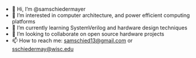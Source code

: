 - 👋 Hi, I’m @samschiedermayer
- 👀 I’m interested in computer architecture, and power efficient computing platforms
- 🌱 I’m currently learning SystemVerilog and hardware design techniques
- 💞️ I’m looking to collaborate on open source hardware projects
- 📫 How to reach me: samschied13@gmail.com or sschiedermay@wisc.edu
